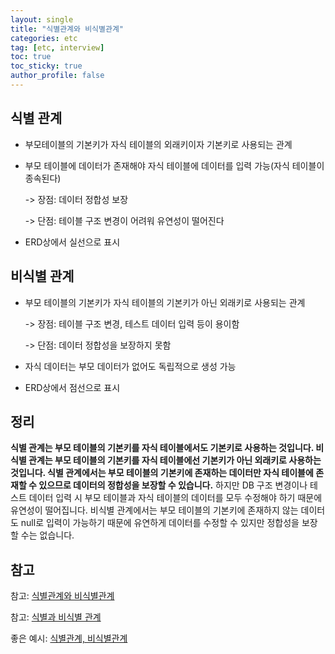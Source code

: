 ```yaml
---
layout: single
title: "식별관계와 비식별관계"
categories: etc
tag: [etc, interview]
toc: true
toc_sticky: true
author_profile: false
---
```

## 식별 관계

* 부모테이블의 기본키가 자식 테이블의 외래키이자 기본키로 사용되는 관계

* 부모 테이블에 데이터가 존재해야 자식 테이블에 데이터를 입력 가능(자식 테이블이 종속된다)

  -> 장점: 데이터 정합성 보장

  -> 단점: 테이블 구조 변경이 어려워 유연성이 떨어진다

* ERD상에서 실선으로 표시



## 비식별 관계

* 부모 테이블의 기본키가 자식 테이블의 기본키가 아닌 외래키로 사용되는 관계

  -> 장점: 테이블 구조 변경, 테스트 데이터 입력 등이 용이함

  -> 단점: 데이터 정합성을 보장하지 못함

* 자식 데이터는 부모 데이터가 없어도 독립적으로 생성 가능

*  ERD상에서 점선으로 표시



## 정리

**식별 관계는 부모 테이블의 기본키를 자식 테이블에서도 기본키로 사용하는 것입니다. 비식별 관계는 부모 테이블의 기본키를 자식 테이블에선 기본키가 아닌 외래키로 사용하는 것입니다. 식별 관계에서는 부모 테이블의 기본키에 존재하는 데이터만 자식 테이블에 존재할 수 있으므로 데이터의 정합성을 보장할 수 있습니다.** 하지만 DB 구조 변경이나 테스트 데이터 입력 시 부모 테이블과 자식 테이블의 데이터를 모두 수정해야 하기 때문에 유연성이 떨어집니다. 비식별 관계에서는 부모 테이블의 기본키에 존재하지 않는 데이터도 null로 입력이 가능하기 때문에 유연하게 데이터를 수정할 수 있지만 정합성을 보장할 수는 없습니다.



## 참고

참고: <a href="https://deveric.tistory.com/108" target="_blank">식별관계와 비식별관계</a>

참고: <a href="https://velog.io/@jch9537/DATABASE-%EC%8B%9D%EB%B3%84%EA%B3%BC-%EB%B9%84%EC%8B%9D%EB%B3%84-%EA%B4%80%EA%B3%84" target="_blank">식별과 비식별 관계</a>

좋은 예시: <a href="https://multifrontgarden.tistory.com/181" target="_blank">식별관계, 비식별관계</a>

